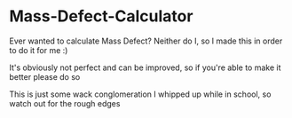 # Mass-Defect-Calculator
Ever wanted to calculate Mass Defect? Neither do I, so I made this in order to do it for me :)

It's obviously not perfect and can be improved, so if you're able to make it better please do so

This is just some wack conglomeration I whipped up while in school, so watch out for the rough edges
